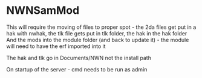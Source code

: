 # NWNSamMod

This will require the moving of files to proper spot - the 2da files get put in a hak with nwhak, the tlk file gets put in tlk folder, the hak in the hak folder
And the mods into the module folder (and back to update it) - the module will need to have the erf imported into it

The hak and tlk go in Documents/NWN not the install path

On startup of the server - cmd needs to be run as admin